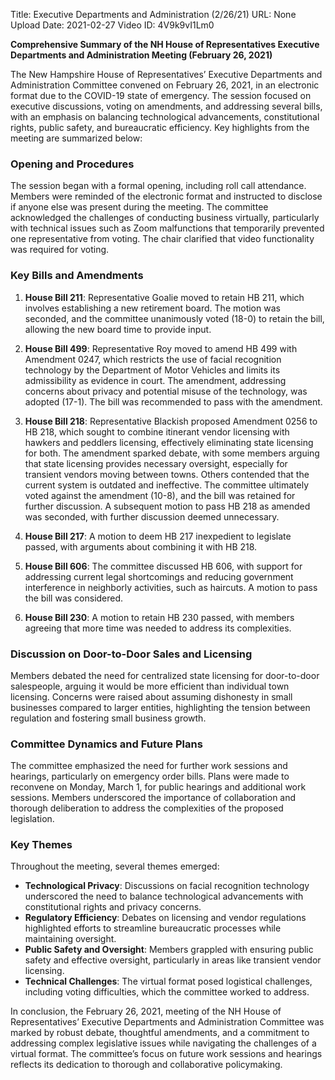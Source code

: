 Title: Executive Departments and Administration (2/26/21)
URL: None
Upload Date: 2021-02-27
Video ID: 4V9k9vI1Lm0

**Comprehensive Summary of the NH House of Representatives Executive Departments and Administration Meeting (February 26, 2021)**

The New Hampshire House of Representatives’ Executive Departments and Administration Committee convened on February 26, 2021, in an electronic format due to the COVID-19 state of emergency. The session focused on executive discussions, voting on amendments, and addressing several bills, with an emphasis on balancing technological advancements, constitutional rights, public safety, and bureaucratic efficiency. Key highlights from the meeting are summarized below:

### **Opening and Procedures**
The session began with a formal opening, including roll call attendance. Members were reminded of the electronic format and instructed to disclose if anyone else was present during the meeting. The committee acknowledged the challenges of conducting business virtually, particularly with technical issues such as Zoom malfunctions that temporarily prevented one representative from voting. The chair clarified that video functionality was required for voting.

### **Key Bills and Amendments**
1. **House Bill 211**: Representative Goalie moved to retain HB 211, which involves establishing a new retirement board. The motion was seconded, and the committee unanimously voted (18-0) to retain the bill, allowing the new board time to provide input.

2. **House Bill 499**: Representative Roy moved to amend HB 499 with Amendment 0247, which restricts the use of facial recognition technology by the Department of Motor Vehicles and limits its admissibility as evidence in court. The amendment, addressing concerns about privacy and potential misuse of the technology, was adopted (17-1). The bill was recommended to pass with the amendment.

3. **House Bill 218**: Representative Blackish proposed Amendment 0256 to HB 218, which sought to combine itinerant vendor licensing with hawkers and peddlers licensing, effectively eliminating state licensing for both. The amendment sparked debate, with some members arguing that state licensing provides necessary oversight, especially for transient vendors moving between towns. Others contended that the current system is outdated and ineffective. The committee ultimately voted against the amendment (10-8), and the bill was retained for further discussion. A subsequent motion to pass HB 218 as amended was seconded, with further discussion deemed unnecessary.

4. **House Bill 217**: A motion to deem HB 217 inexpedient to legislate passed, with arguments about combining it with HB 218.

5. **House Bill 606**: The committee discussed HB 606, with support for addressing current legal shortcomings and reducing government interference in neighborly activities, such as haircuts. A motion to pass the bill was considered.

6. **House Bill 230**: A motion to retain HB 230 passed, with members agreeing that more time was needed to address its complexities.

### **Discussion on Door-to-Door Sales and Licensing**
Members debated the need for centralized state licensing for door-to-door salespeople, arguing it would be more efficient than individual town licensing. Concerns were raised about assuming dishonesty in small businesses compared to larger entities, highlighting the tension between regulation and fostering small business growth.

### **Committee Dynamics and Future Plans**
The committee emphasized the need for further work sessions and hearings, particularly on emergency order bills. Plans were made to reconvene on Monday, March 1, for public hearings and additional work sessions. Members underscored the importance of collaboration and thorough deliberation to address the complexities of the proposed legislation.

### **Key Themes**
Throughout the meeting, several themes emerged:
- **Technological Privacy**: Discussions on facial recognition technology underscored the need to balance technological advancements with constitutional rights and privacy concerns.
- **Regulatory Efficiency**: Debates on licensing and vendor regulations highlighted efforts to streamline bureaucratic processes while maintaining oversight.
- **Public Safety and Oversight**: Members grappled with ensuring public safety and effective oversight, particularly in areas like transient vendor licensing.
- **Technical Challenges**: The virtual format posed logistical challenges, including voting difficulties, which the committee worked to address.

In conclusion, the February 26, 2021, meeting of the NH House of Representatives’ Executive Departments and Administration Committee was marked by robust debate, thoughtful amendments, and a commitment to addressing complex legislative issues while navigating the challenges of a virtual format. The committee’s focus on future work sessions and hearings reflects its dedication to thorough and collaborative policymaking.